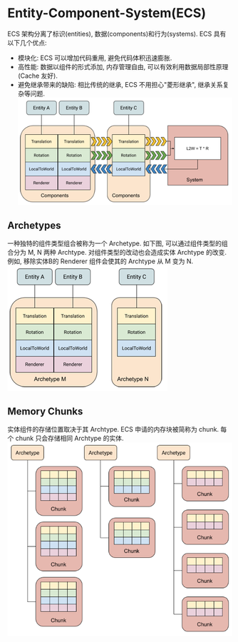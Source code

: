# Entity-Component-System(ECS)
ECS 架构分离了标识(entities), 数据(components)和行为(systems). ECS 具有以下几个优点:  
- 模块化: ECS 可以增加代码重用, 避免代码体积迅速膨胀.
- 高性能: 数据以组件的形式添加, 内存管理自由, 可以有效利用数据局部性原理(Cache 友好).
- 避免继承带来的缺陷: 相比传统的继承, ECS 不用担心"菱形继承", 继承关系复杂等问题.
![Concept](assets/ECSBlock.png)  

## Archetypes
一种独特的组件类型组合被称为一个 Archetype. 如下图, 可以通过组件类型的组合分为 M, N 两种 Archtype. 对组件类型的改动也会造成实体 Archtype 的改变. 例如, 移除实体B的 Renderer 组件会使其的 Archtype 从 M 变为 N.  
![Archtype](assets/Archetype.png)  

## Memory Chunks
实体组件的存储位置取决于其 Archtype. ECS 申请的内存块被简称为 chunk. 每个 chunk 只会存储相同 Archtype 的实体.  
![Chunk](assets/ArchetypeChunk.png)  
